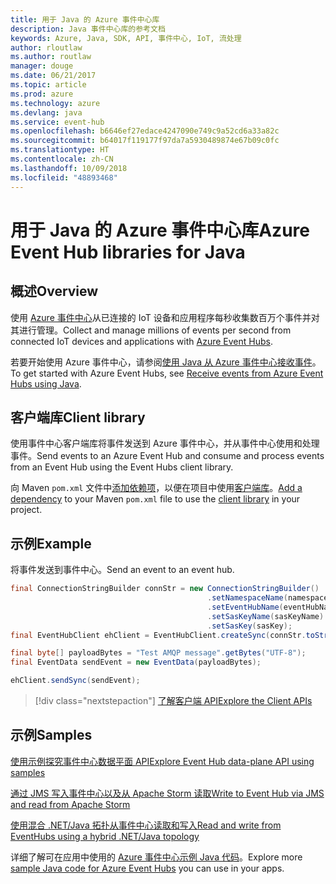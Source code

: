 ```yaml
---
title: 用于 Java 的 Azure 事件中心库
description: Java 事件中心库的参考文档
keywords: Azure, Java, SDK, API, 事件中心, IoT, 流处理
author: rloutlaw
ms.author: routlaw
manager: douge
ms.date: 06/21/2017
ms.topic: article
ms.prod: azure
ms.technology: azure
ms.devlang: java
ms.service: event-hub
ms.openlocfilehash: b6646ef27edace4247090e749c9a52cd6a33a82c
ms.sourcegitcommit: b64017f119177f97da7a5930489874e67b09c0fc
ms.translationtype: HT
ms.contentlocale: zh-CN
ms.lasthandoff: 10/09/2018
ms.locfileid: "48893468"
---
```

# <a name="azure-event-hub-libraries-for-java"></a><span data-ttu-id="33f64-104">用于 Java 的 Azure 事件中心库</span><span class="sxs-lookup"><span data-stu-id="33f64-104">Azure Event Hub libraries for Java</span></span>

## <a name="overview"></a><span data-ttu-id="33f64-105">概述</span><span class="sxs-lookup"><span data-stu-id="33f64-105">Overview</span></span>

<span data-ttu-id="33f64-106">使用 [Azure 事件中心](/azure/event-hubs/event-hubs-what-is-event-hubs)从已连接的 IoT 设备和应用程序每秒收集数百万个事件并对其进行管理。</span><span class="sxs-lookup"><span data-stu-id="33f64-106">Collect and manage millions of events per second from connected IoT devices and applications with [Azure Event Hubs](/azure/event-hubs/event-hubs-what-is-event-hubs).</span></span>

<span data-ttu-id="33f64-107">若要开始使用 Azure 事件中心，请参阅[使用 Java 从 Azure 事件中心接收事件](/azure/event-hubs/event-hubs-java-get-started-receive-eph)。</span><span class="sxs-lookup"><span data-stu-id="33f64-107">To get started with Azure Event Hubs, see [Receive events from Azure Event Hubs using Java](/azure/event-hubs/event-hubs-java-get-started-receive-eph).</span></span>


## <a name="client-library"></a><span data-ttu-id="33f64-108">客户端库</span><span class="sxs-lookup"><span data-stu-id="33f64-108">Client library</span></span>

<span data-ttu-id="33f64-109">使用事件中心客户端库将事件发送到 Azure 事件中心，并从事件中心使用和处理事件。</span><span class="sxs-lookup"><span data-stu-id="33f64-109">Send events to an Azure Event Hub and consume and process events from an Event Hub using the Event Hubs client library.</span></span>

<span data-ttu-id="33f64-110">向 Maven `pom.xml` 文件中[添加依赖项](https://maven.apache.org/guides/getting-started/index.html#How_do_I_use_external_dependencies)，以便在项目中使用[客户端库](https://mvnrepository.com/artifact/com.microsoft.azure/azure-eventhubs)。</span><span class="sxs-lookup"><span data-stu-id="33f64-110">[Add a dependency](https://maven.apache.org/guides/getting-started/index.html#How_do_I_use_external_dependencies) to your Maven `pom.xml` file to use the [client library](https://mvnrepository.com/artifact/com.microsoft.azure/azure-eventhubs) in your project.</span></span>
 

## <a name="example"></a><span data-ttu-id="33f64-111">示例</span><span class="sxs-lookup"><span data-stu-id="33f64-111">Example</span></span>

<span data-ttu-id="33f64-112">将事件发送到事件中心。</span><span class="sxs-lookup"><span data-stu-id="33f64-112">Send an event to an event hub.</span></span>

```java
final ConnectionStringBuilder connStr = new ConnectionStringBuilder()
                                            .setNamespaceName(namespaceName)
                                            .setEventHubName(eventHubName)
                                            .setSasKeyName(sasKeyName)
                                            .setSasKey(sasKey);
final EventHubClient ehClient = EventHubClient.createSync(connStr.toString());

final byte[] payloadBytes = "Test AMQP message".getBytes("UTF-8");
final EventData sendEvent = new EventData(payloadBytes);

ehClient.sendSync(sendEvent);
```


> [!div class="nextstepaction"]
> [<span data-ttu-id="33f64-113">了解客户端 API</span><span class="sxs-lookup"><span data-stu-id="33f64-113">Explore the Client APIs</span></span>](/java/api/overview/azure/eventhubs/client)



## <a name="samples"></a><span data-ttu-id="33f64-114">示例</span><span class="sxs-lookup"><span data-stu-id="33f64-114">Samples</span></span>

<span data-ttu-id="33f64-115">[使用示例探究事件中心数据平面 API][1]</span><span class="sxs-lookup"><span data-stu-id="33f64-115">[Explore Event Hub data-plane API using samples][1]</span></span>

<span data-ttu-id="33f64-116">[通过 JMS 写入事件中心以及从 Apache Storm 读取][2]</span><span class="sxs-lookup"><span data-stu-id="33f64-116">[Write to Event Hub via JMS and read from Apache Storm][2]</span></span>

<span data-ttu-id="33f64-117">[使用混合 .NET/Java 拓扑从事件中心读取和写入][3]</span><span class="sxs-lookup"><span data-stu-id="33f64-117">[Read and write from EventHubs using a hybrid .NET/Java topology][3]</span></span> 

[1]: https://github.com/Azure/azure-event-hubs/tree/master/samples/Java
[2]: https://github.com/Azure-Samples/event-hubs-java-storm-sender-jms-receiver
[3]: https://github.com/Azure-Samples/hdinsight-dotnet-java-storm-eventhub

<span data-ttu-id="33f64-118">详细了解可在应用中使用的 [Azure 事件中心示例 Java 代码](https://azure.microsoft.com/resources/samples/?platform=java&term=event)。</span><span class="sxs-lookup"><span data-stu-id="33f64-118">Explore more [sample Java code for Azure Event Hubs](https://azure.microsoft.com/resources/samples/?platform=java&term=event) you can use in your apps.</span></span>


